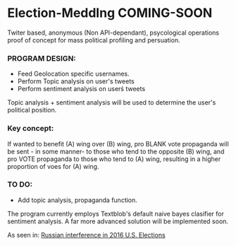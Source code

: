 # Election-Meddlng COMING-SOON

Twiter based, anonymous (Non API-dependant),  psycological operations proof of concept for mass political profiling and persuation.

### PROGRAM DESIGN:

* Feed Geolocation specific usernames.
* Perform Topic analysis on user's tweets
* Perform sentiment analysis on userś tweets

Topic analysis + sentiment analysis will be used to determine the user's political position.

### Key concept:

If wanted to benefit (A) wing over (B) wing, pro BLANK vote propaganda will be sent - in some manner- to those who tend to the opposite (B) wing, and pro VOTE propaganda to those who tend to (A) wing, resulting in a higher proportion of voes for (A) wing. 


### TO DO:

- Add topic analysis, propaganda function.

The program currently employs Textblob's default naive bayes clasifier for sentiment analysis. A far more advanced solution will be implemented soon.



As seen in: [Russian interference in 2016 U.S. Elections](https://en.wikipedia.org/wiki/Russian_interference_in_the_2016_United_States_elections)
